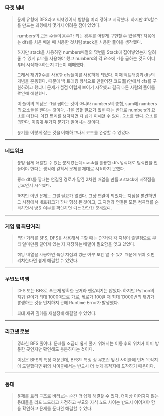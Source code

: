 ### 타겟 넘버

> 문제 유형에 DFS라고 써져있어서 방향을 미리 정하고 시작헀다. 하지만 dfs함수를 만드는 과정에서 몇가지 어려운 점이 있었다.
>
> numbers의 모든 수들이 음수가 되는 경우를 어떻게 구현할 수 있을까? 처음에는 dfs를 처음 배울 때 사용한 것처럼 stack을 사용한 풀이를 생각했다.
>
> 하지만 stack을 사용하면 numbers배열의 몇번을 Stack에 집어넣었는지 알려줄 수 있게 pair를 사용해야 했고 numbers의 각 요소에 -1을 곱하는 것도 어디부터 시작해야하는지 기준이 애매했다.
>
> 그래서 재귀함수를 사용한 dfs풀이를 사용하게 되었다. 이때 백트래킹과 dfs의 개념을 혼동했다. 때문에 백 트래킹 형식으로 만들어진 코드(틀)안에서 dfs를 구현하려고 했더니 문제가 점점 어렵게 보이기 시작헀고 결국 다른 사람의 풀이를 확인해 해결했다.
>
> 이 풀이의 핵심은 -1을 곱하는 것이 아니라 numbers의 총합, sum에 numbers의 요소들을 뺀다는 것이다. -1을 곱할 필요가 없을 때는 반대로 numbers의 요소를 더한다.
> 이진 트리를 생각하면 더 쉽게 이해할 수 있다. 요소를 뺀다. 요소를 더한다. 이렇게 두가지 분기가 일어나는 것이다.
>
> 분기를 이렇게 잡는 것을 이해하고나서 코드를 완성할 수 있었다.

---

### 네트워크

> 분명 쉽게 해결할 수 있는 문제였는데 stack을 활용한 dfs 방식대로 탐색판을 만들어야 한다는 생각에 갇혀서 문제를 제대로 시작하지 못했다.
>
> 평소 dfs를 짤때는 연결된 경로가 담긴 2차원 배열을 만들고 stack에 시작점을 담으면서 시작했다.
>
> 하지만 이번 문제는 그럴 필요가 없었다. 그냥 연결이 되었다는 지점을 발견하면 그 시점에서 네트워크가 하나 형성 된 것이고, 그 지점과 연결된 모든 컴퓨터를 순회하면서 방문 여부를 확인하면 되는 간단한 문제였다.

---

### 게임 맵 최단거리

> 최단 거리를 BFS, DFS를 사용해서 구할 때는 DP처럼 각 지점이 출발점으로 부터 얼마만큼 떨어져 있는 지 저장하는 배열이 필요함을 잊고 있었다.
>
> 해당 배열을 사용하면 특정 지점의 방문 여부 또한 알 수 있기 때문에 위의 것만 캐치한다면 쉽게 해결할 수 있었다.


---

### 무인도 여행

> DFS 또는 BFS로 푸는게 명확한 문제라 헷갈리지는 않았다. 하지만 Python의 재귀 깊이가 최대 1000이므로 가로, 세로가 100일 때 최대 10000번의 재귀가 발생하는 것을 인지하지 못해 Runtime Error가 발생했다.
>
> 최대 재귀 깊이를 재설정해 해결할 수 있었다.

---

### 리코챗 로봇
> 명화한 BFS 풀이다. 문제를 조금더 쉽게 풀기 위해서는 이동 후의 위치가 이미 방문한 곳인지만 확인해도 충분하다는 것이다.
>
> 이것은 BFS의 특징 때문인데, BFS의 특징 상 무조건 앞선 사이클에 먼저 목적지에 도달했다면 뒤의 사이클에서는 반드시 더 늦게 목적지에 도착하기 때문이다.

---

### 등대
> 문제를 트리 구조로 바라보는 순간 더 쉽게 해결할 수 있다. 더이상 이어지지 않는 등대들을 리프 노드라고 가정하고 부모와 자식 노드 사이는 반드시 이어져야 함을 확인하고 문제를 푼다면 해결할 수 있다.